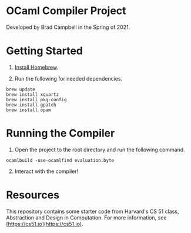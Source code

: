 # OCaml Compiler Project
Developed by Brad Campbell in the Spring of 2021.



# Getting Started
1. [Install Homebrew](http://brew.sh).

2. Run the following for needed dependencies.
  ```
  brew update
  brew install xquartz
  brew install pkg-config
  brew install gpatch
  brew install opam
  ```



# Running the Compiler
1. Open the project to the root directory and run the following command.
  ```
  ocamlbuild -use-ocamlfind evaluation.byte
  ```
  
2. Interact with the compiler!



# Resources
This repository contains some starter code from Harvard's
CS 51 class, Abstraction and Design in Computation. For more information, see [https://cs51.io](https://cs51.io). 
